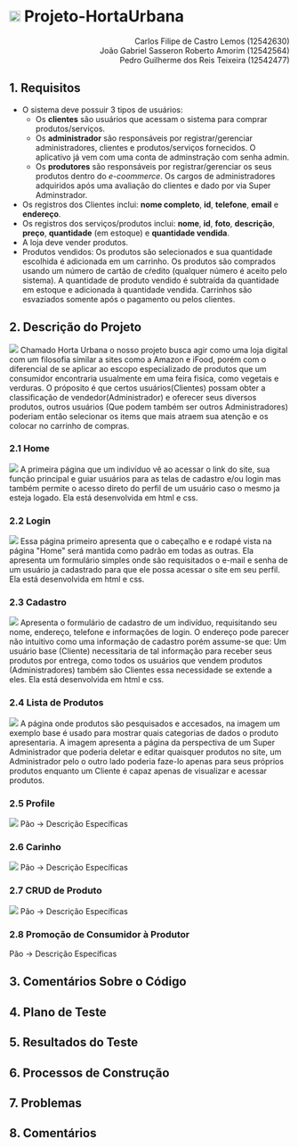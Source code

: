 
# <img src="Mielstone1/img/fotor_2023-4-20_19_44_4.png" style="width: 20px;"> **Projeto-HortaUrbana**

<div align="right">
Carlos Filipe de Castro Lemos (12542630) <br>
João Gabriel Sasseron Roberto Amorim (12542564) <br>
Pedro Guilherme dos Reis Teixeira (12542477)
</div>

## 1. **Requisitos**

* O sistema deve possuir 3 tipos de usuários:
    * Os **clientes** são usuários que acessam o sistema para comprar produtos/serviços. 
    * Os **administrador** são responsáveis por registrar/gerenciar administradores, clientes e produtos/serviços fornecidos. O aplicativo já vem com uma conta de adminstração com senha admin.
    * Os **produtores** são responsáveis por registrar/gerenciar os seus produtos dentro do *e-coommerce*. Os cargos de administradores adquiridos após uma avaliação do clientes e dado por via Super Adminstrador.
* Os registros dos Clientes inclui: **nome completo**, **id**, **telefone**, **email** e **endereço**. 
* Os registros dos serviços/produtos inclui: **nome**, **id**, **foto**, **descrição**, **preço**, **quantidade** (em estoque) e **quantidade vendida**.
* A loja deve vender produtos.
* Produtos vendidos: Os produtos são selecionados e sua quantidade escolhida é adicionada em um carrinho. Os produtos são comprados usando um número de cartão de cŕedito (qualquer número é aceito pelo sistema). A quantidade de produto vendido é subtraída da quantidade em estoque e adicionada à quantidade vendida. Carrinhos são esvaziados somente  após o pagamento ou pelos clientes.

## 2. **Descrição do Projeto**
<a><img src="img_mk/diagrama.jpeg" s></a>
Chamado Horta Urbana o nosso projeto busca agir como uma loja digital com um filosofia similar a sites como a Amazon e iFood, porém com o diferencial de se aplicar ao escopo especializado de produtos que um consumidor encontraria usualmente em uma feira fisíca, como vegetais e verduras. O próposito é que certos usuários(Clientes) possam obter a classificação de vendedor(Administrador) e oferecer seus diversos produtos, outros usuários (Que podem também ser outros Administradores) poderiam então selecionar os items que mais atraem sua atenção e os colocar no carrinho de compras. 

### 2.1 **Home**
<a><img src="img_mk/home_pc.png"></a>
A primeira página que um indivíduo vê ao acessar o link do site, sua função principal e guiar usuários para as telas de cadastro e/ou login mas também permite o acesso direto do perfil de um usuário caso o mesmo ja esteja logado. Ela está desenvolvida em html e css.

### 2.2 **Login**
<a><img src="img_mk/login_pc.png"></a>
Essa página primeiro apresenta que o cabeçalho e e rodapé vista na página "Home" será mantida como padrão em todas as outras. Ela apresenta um formulário simples onde são requisitados o e-mail e senha de um usuário ja cadastrado para que ele possa acessar o site em seu perfil. Ela está desenvolvida em html e css.

### 2.3 **Cadastro**
<a><img src="img_mk/cadastro_pc.png"></a>
Apresenta o formulário de cadastro de um indivíduo, requisitando seu nome, endereço, telefone e informações de login. O endereço pode parecer não intuitivo como uma informação de cadastro porém assume-se que: Um usuário base (Cliente) necessitaria de tal informação para receber seus produtos por entrega, como todos os usuários que vendem produtos (Administradores) também são Clientes essa necessidade se extende a eles. Ela está desenvolvida em html e css.

### 2.4 **Lista de Produtos**
<a><img src="img_mk/listaprodutos_pc.png"></a>
A página onde produtos são pesquisados e accesados, na imagem um exemplo base é usado para mostrar quais categorias de dados o produto apresentaria. A imagem apresenta a página da perspectiva de um Super Administrador que poderia deletar e editar quaisquer produtos no site, um Administrador pelo o outro lado poderia faze-lo apenas para seus próprios produtos enquanto um Cliente é capaz apenas de visualizar e acessar produtos.

### 2.5 **Profile**
<a><img src="img_mk/profile_pc.png"></a>
Pão -> Descrição Específicas

### 2.6 **Carinho**
<a><img src="img_mk/carrinho.jpg"></a>
Pão -> Descrição Específicas

### 2.7 **CRUD de Produto**
<a><img src="img_mk/CRUD_pc.png"></a>
Pão -> Descrição Específicas

### 2.8 **Promoção de Consumidor à Produtor**
Pão -> Descrição Específicas


## 3. **Comentários Sobre o Código**

## 4. **Plano de Teste**

## 5. **Resultados do Teste**

## 6. **Processos de Construção**

## 7. **Problemas**

## 8. **Comentários**

